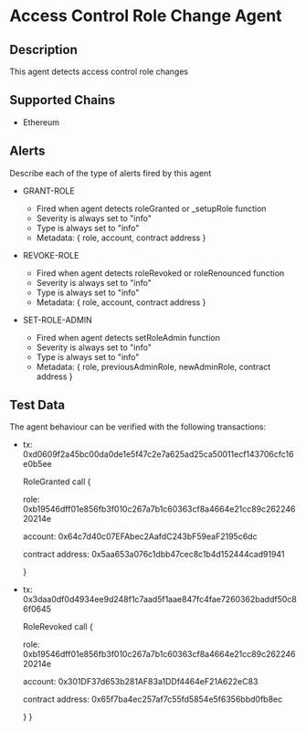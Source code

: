 # Access Control Role Change Agent

## Description

This agent detects access control role changes

## Supported Chains

- Ethereum

## Alerts

Describe each of the type of alerts fired by this agent

- GRANT-ROLE
  - Fired when agent detects roleGranted or _setupRole function
  - Severity is always set to "info"
  - Type is always set to "info" 
  - Metadata: {
      role,
      account,
      contract address
    }

- REVOKE-ROLE
  - Fired when agent detects roleRevoked or roleRenounced function
  - Severity is always set to "info"
  - Type is always set to "info" 
  - Metadata: {
      role,
      account,
      contract address
    }

- SET-ROLE-ADMIN
  - Fired when agent detects setRoleAdmin function
  - Severity is always set to "info"
  - Type is always set to "info" 
  - Metadata: {
      role,
      previousAdminRole,
      newAdminRole,
      contract address
    }
  

## Test Data

The agent behaviour can be verified with the following transactions:
- tx: 0xd0609f2a45bc00da0de1e5f47c2e7a625ad25ca50011ecf143706cfc16e0b5ee

  RoleGranted call {
  
    role: 0xb19546dff01e856fb3f010c267a7b1c60363cf8a4664e21cc89c26224620214e
    
    account: 0x64c7d40c07EFAbec2AafdC243bF59eaF2195c6dc
    
    contract address: 0x5aa653a076c1dbb47cec8c1b4d152444cad91941
        
  }

- tx: 0x3daa0df0d4934ee9d248f1c7aad5f1aae847fc4fae7260362baddf50c86f0645

  RoleRevoked call {
  
    role: 0xb19546dff01e856fb3f010c267a7b1c60363cf8a4664e21cc89c26224620214e
    
    account: 0x301DF37d653b281AF83a1DDf4464eF21A622eC83
    
    contract address: 0x65f7ba4ec257af7c55fd5854e5f6356bbd0fb8ec
    
  }
}
